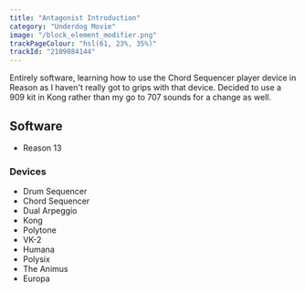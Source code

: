 ```yaml
---
title: "Antagonist Introduction"
category: "Underdog Movie"
image: "/block_element_modifier.png"
trackPageColour: "hsl(61, 23%, 35%)"
trackId: "2109084144"
---
```


Entirely software, learning how to use the Chord Sequencer player device in Reason as I haven't really got to grips with that device. 
Decided to use a 909 kit in Kong rather than my go to 707 sounds for a change as well.

## Software
- Reason 13
### Devices
- Drum Sequencer
- Chord Sequencer
- Dual Arpeggio
- Kong
- Polytone
- VK-2
- Humana
- Polysix
- The Animus
- Europa

